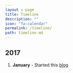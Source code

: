 ```yaml
---
layout : page
title: Timeline
description: ""
icon: "fa-calendar"
permalink: /timeline/
path: timeline.md
---
```


## 2017

1. **January** - Started this [blog](http://thecodebee.com) 

